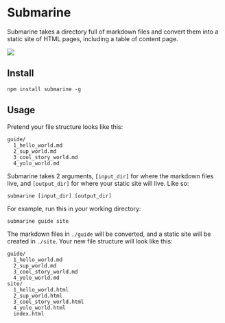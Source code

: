# Submarine

Submarine takes a directory full of markdown files and convert them into a static site of HTML pages, including a table of content page.

![](https://nodei.co/npm/submarine.png?compact=true)

## Install

```
npm install submarine -g
```

## Usage

Pretend your file structure looks like this:

```
guide/
  1_hello_world.md
  2_sup_world.md
  3_cool_story_world.md
  4_yolo_world.md
```

Submarine takes 2 arguments, `[input_dir]` for where the markdown files live, and `[output_dir]` for where your static site will live. Like so:

```
submarine [input_dir] [output_dir]
```

For example, run this in your working directory:

```
submarine guide site
```

The markdown files in `./guide` will be converted, and a static site will be created in `./site`. Your new file structure will look like this:

```
guide/
  1_hello_world.md
  2_sup_world.md
  3_cool_story_world.md
  4_yolo_world.md
site/
  1_hello_world.html
  2_sup_world.html
  3_cool_story_world.html
  4_yolo_world.html
  index.html
```
